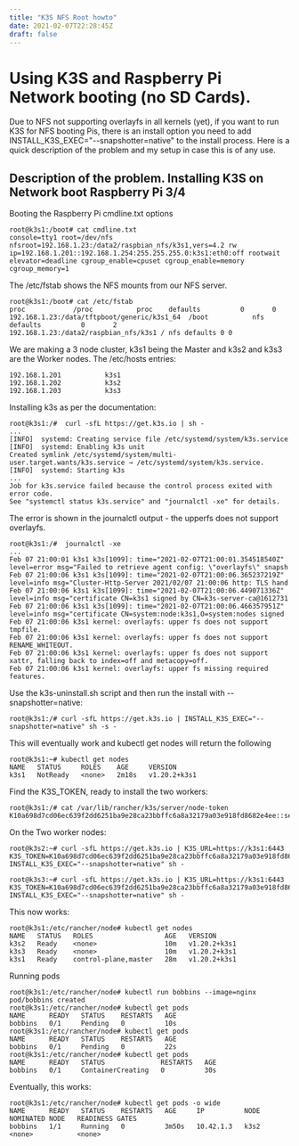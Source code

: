 ```yaml
---
title: "K3S NFS Root howto"
date: 2021-02-07T22:28:45Z
draft: false
---
```


# Using K3S and Raspberry Pi Network booting (no SD Cards).

Due to NFS not supporting overlayfs in all kernels (yet), if you want to run K3S for NFS booting Pis, there is an install option you need to add INSTALL_K3S_EXEC="--snapshotter=native" to the install process. Here is a quick description of the problem and my setup in case this is of any use.

## Description of the problem. Installing K3S on Network boot Raspberry Pi 3/4

Booting the Raspberry Pi cmdline.txt options

```
root@k3s1:/boot# cat cmdline.txt
console=tty1 root=/dev/nfs nfsroot=192.168.1.23:/data2/raspbian_nfs/k3s1,vers=4.2 rw ip=192.168.1.201::192.168.1.254:255.255.255.0:k3s1:eth0:off rootwait elevator=deadline cgroup_enable=cpuset cgroup_enable=memory cgroup_memory=1
```

The /etc/fstab shows the NFS mounts from our NFS server.

```
root@k3s1:/boot# cat /etc/fstab 
proc            /proc           proc    defaults          0       0
192.168.1.23:/data/tftpboot/generic/k3s1_64  /boot           nfs    defaults          0       2
192.168.1.23:/data2/raspbian_nfs/k3s1 / nfs defaults 0 0
```

We are making a 3 node cluster, k3s1 being the Master and k3s2 and k3s3 are the Worker nodes. The /etc/hosts entries:

```
192.168.1.201           k3s1
192.168.1.202           k3s2
192.168.1.203           k3s3
```

Installing k3s as per the documentation:
```
root@k3s1:/#  curl -sfL https://get.k3s.io | sh -
...
[INFO]  systemd: Creating service file /etc/systemd/system/k3s.service                                                                     
[INFO]  systemd: Enabling k3s unit
Created symlink /etc/systemd/system/multi-user.target.wants/k3s.service → /etc/systemd/system/k3s.service.                                 
[INFO]  systemd: Starting k3s
...
Job for k3s.service failed because the control process exited with error code.                                                             
See "systemctl status k3s.service" and "journalctl -xe" for details.
```
The error is shown in the journalctl output - the upperfs does not support overlayfs.

```
root@k3s1:/#  journalctl -xe
...
Feb 07 21:00:01 k3s1 k3s[1099]: time="2021-02-07T21:00:01.354518540Z" level=error msg="Failed to retrieve agent config: \"overlayfs\" snapsh
Feb 07 21:00:06 k3s1 k3s[1099]: time="2021-02-07T21:00:06.365237219Z" level=info msg="Cluster-Http-Server 2021/02/07 21:00:06 http: TLS hand
Feb 07 21:00:06 k3s1 k3s[1099]: time="2021-02-07T21:00:06.449071336Z" level=info msg="certificate CN=k3s1 signed by CN=k3s-server-ca@1612731
Feb 07 21:00:06 k3s1 k3s[1099]: time="2021-02-07T21:00:06.466357951Z" level=info msg="certificate CN=system:node:k3s1,O=system:nodes signed 
Feb 07 21:00:06 k3s1 kernel: overlayfs: upper fs does not support tmpfile.
Feb 07 21:00:06 k3s1 kernel: overlayfs: upper fs does not support RENAME_WHITEOUT.
Feb 07 21:00:06 k3s1 kernel: overlayfs: upper fs does not support xattr, falling back to index=off and metacopy=off.
Feb 07 21:00:06 k3s1 kernel: overlayfs: upper fs missing required features.
```

Use the k3s-uninstall.sh script and then run the install with --snapshotter=native:

```
root@k3s1:/# curl -sfL https://get.k3s.io | INSTALL_K3S_EXEC="--snapshotter=native" sh -s - 
```

This will eventually work and kubectl get nodes will return the following

```
root@k3s1:~# kubectl get nodes
NAME   STATUS     ROLES    AGE     VERSION
k3s1   NotReady   <none>   2m18s   v1.20.2+k3s1
```

Find the K3S_TOKEN, ready to install the two workers:

```
root@k3s1:/# cat /var/lib/rancher/k3s/server/node-token                                                                    
K10a698d7cd06ec639f2dd6251ba9e28ca23bbffc6a8a32179a03e918fd8682e4ee::server:c2da2baa08f4fff0e7e85b58b3b21bbb 
```

On the Two worker nodes:

```
root@k3s2:~# curl -sfL https://get.k3s.io | K3S_URL=https://k3s1:6443 K3S_TOKEN=K10a698d7cd06ec639f2dd6251ba9e28ca23bbffc6a8a32179a03e918fd8682e4ee::server:c2da2baa08f4fff0e7e85b58b3b21bbb INSTALL_K3S_EXEC="--snapshotter=native" sh -   

root@k3s3:~# curl -sfL https://get.k3s.io | K3S_URL=https://k3s1:6443 K3S_TOKEN=K10a698d7cd06ec639f2dd6251ba9e28ca23bbffc6a8a32179a03e918fd8682e4ee::server:c2da2baa08f4fff0e7e85b58b3b21bbb INSTALL_K3S_EXEC="--snapshotter=native" sh -   
```

This now works:

```
root@k3s1:/etc/rancher/node# kubectl get nodes
NAME   STATUS   ROLES                  AGE   VERSION
k3s2   Ready    <none>                 10m   v1.20.2+k3s1
k3s3   Ready    <none>                 10m   v1.20.2+k3s1
k3s1   Ready    control-plane,master   28m   v1.20.2+k3s1
```

Running pods
```
root@k3s1:/etc/rancher/node# kubectl run bobbins --image=nginx
pod/bobbins created
root@k3s1:/etc/rancher/node# kubectl get pods
NAME      READY   STATUS    RESTARTS   AGE
bobbins   0/1     Pending   0          10s
root@k3s1:/etc/rancher/node# kubectl get pods
NAME      READY   STATUS    RESTARTS   AGE
bobbins   0/1     Pending   0          22s
root@k3s1:/etc/rancher/node# kubectl get pods
NAME      READY   STATUS              RESTARTS   AGE
bobbins   0/1     ContainerCreating   0          30s
```

Eventually, this works:

```
root@k3s1:/etc/rancher/node# kubectl get pods -o wide
NAME      READY   STATUS    RESTARTS   AGE     IP          NODE   NOMINATED NODE   READINESS GATES                                         
bobbins   1/1     Running   0          3m50s   10.42.1.3   k3s2   <none>           <none>           
```
